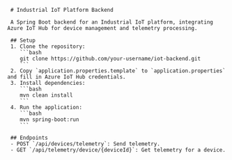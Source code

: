      # Industrial IoT Platform Backend

     A Spring Boot backend for an Industrial IoT platform, integrating Azure IoT Hub for device management and telemetry processing.

     ## Setup
     1. Clone the repository:
        ```bash
        git clone https://github.com/your-username/iot-backend.git
        ```
     2. Copy `application.properties.template` to `application.properties` and fill in Azure IoT Hub credentials.
     3. Install dependencies:
        ```bash
        mvn clean install
        ```
     4. Run the application:
        ```bash
        mvn spring-boot:run
        ```

     ## Endpoints
     - POST `/api/devices/telemetry`: Send telemetry.
     - GET `/api/telemetry/device/{deviceId}`: Get telemetry for a device.
